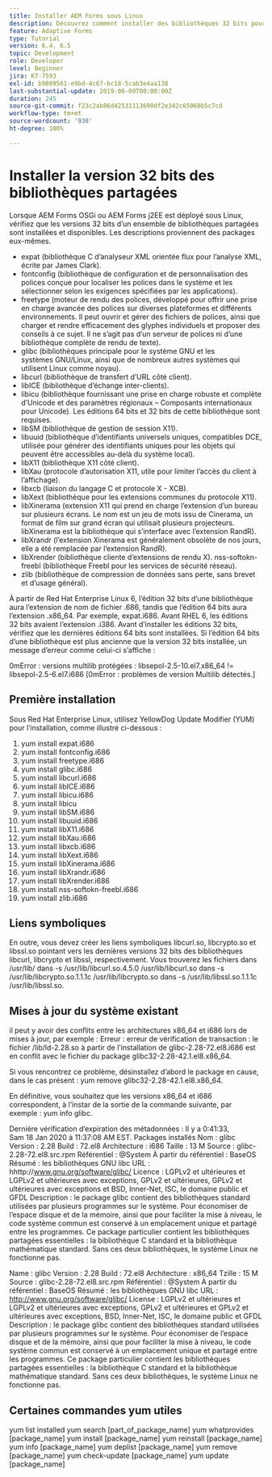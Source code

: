 ```yaml
---
title: Installer AEM Forms sous Linux
description: Découvrez comment installer des bibliothèques 32 bits pour qu’AEM Forms fonctionne sur une installation Linux.
feature: Adaptive Forms
type: Tutorial
version: 6.4, 6.5
topic: Development
role: Developer
level: Beginner
jira: KT-7593
exl-id: b9809561-e9bd-4c67-bc18-5cab3e4aa138
last-substantial-update: 2019-06-09T00:00:00Z
duration: 245
source-git-commit: f23c2ab86d42531113690df2e342c65060b5c7cd
workflow-type: tm+mt
source-wordcount: '938'
ht-degree: 100%

---
```


# Installer la version 32 bits des bibliothèques partagées

Lorsque AEM Forms OSGi ou AEM Forms j2EE est déployé sous Linux, vérifiez que les versions 32 bits d’un ensemble de bibliothèques partagées sont installées et disponibles.  Les descriptions proviennent des packages eux-mêmes.

* expat (bibliothèque C d’analyseur XML orientée flux pour l’analyse XML, écrite par James Clark).
* fontconfig (bibliothèque de configuration et de personnalisation des polices conçue pour localiser les polices dans le système et les sélectionner selon les exigences spécifiées par les applications).
* freetype (moteur de rendu des polices, développé pour offrir une prise en charge avancée des polices sur diverses plateformes et différents environnements. Il peut ouvrir et gérer des fichiers de polices, ainsi que charger et rendre efficacement des glyphes individuels et proposer des conseils à ce sujet. Il ne s’agit pas d’un serveur de polices ni d’une bibliothèque complète de rendu de texte).
* glibc (bibliothèques principale pour le système GNU et les systèmes GNU/Linux, ainsi que de nombreux autres systèmes qui utilisent Linux comme noyau).
* libcurl (bibliothèque de transfert d’URL côté client).
* libICE (bibliothèque d’échange inter-clients).
* libicu (bibliothèque fournissant une prise en charge robuste et complète d’Unicode et des paramètres régionaux – Composants internationaux pour Unicode). Les éditions 64 bits et 32 bits de cette bibliothèque sont requises.
* libSM (bibliothèque de gestion de session X11).
* libuuid (bibliothèque d’identifiants universels uniques, compatibles DCE, utilisée pour générer des identifiants uniques pour les objets qui peuvent être accessibles au-delà du système local).
* libX11 (bibliothèque X11 côté client).
* libXau (protocole d’autorisation X11, utile pour limiter l’accès du client à l’affichage).
* libxcb (liaison du langage C et protocole X - XCB).
* libXext (bibliothèque pour les extensions communes du protocole X11).
* libXinerama (extension X11 qui prend en charge l’extension d’un bureau sur plusieurs écrans. Le nom est un jeu de mots issu de Cinerama, un format de film sur grand écran qui utilisait plusieurs projecteurs. libXinerama est la bibliothèque qui s’interface avec l’extension RandR).
* libXrandr (l’extension Xinerama est généralement obsolète de nos jours, elle a été remplacée par l’extension RandR).
* libXrender (bibliothèque cliente d’extensions de rendu X).
nss-softokn-freebl (bibliothèque Freebl pour les services de sécurité réseau).
* zlib (bibliothèque de compression de données sans perte, sans brevet et d’usage général).

À partir de Red Hat Enterprise Linux 6, l’édition 32 bits d’une bibliothèque aura l’extension de nom de fichier .686, tandis que l’édition 64 bits aura l’extension .x86_64. Par exemple, expat.i686. Avant RHEL 6, les éditions 32 bits avaient l’extension .i386. Avant d’installer les éditions 32 bits, vérifiez que les dernières éditions 64 bits sont installées. Si l’édition 64 bits d’une bibliothèque est plus ancienne que la version 32 bits installée, un message d’erreur comme celui-ci s’affiche :

0mError : versions multilib protégées : libsepol-2.5-10.el7.x86_64 != libsepol-2.5-6.el7.i686 [0mError : problèmes de version Multilib détectés.]

## Première installation

Sous Red Hat Enterprise Linux, utilisez YellowDog Update Modifier (YUM) pour l’installation, comme illustré ci-dessous :

1. yum install expat.i686
2. yum install fontconfig.i686
3. yum install freetype.i686
4. yum install glibc.i686
5. yum install libcurl.i686
6. yum install libICE.i686
7. yum install libicu.i686
8. yum install libicu
9. yum install libSM.i686
10. yum install libuuid.i686
11. yum install libX11.i686
12. yum install libXau.i686
13. yum install libxcb.i686
14. yum install libXext.i686
15. yum install libXinerama.i686
16. yum install libXrandr.i686
17. yum install libXrender.i686
18. yum install nss-softokn-freebl.i686
19. yum install zlib.i686

## Liens symboliques

En outre, vous devez créer les liens symboliques libcurl.so, libcrypto.so et libssl.so pointant vers les dernières versions 32 bits des bibliothèques libcurl, libcrypto et libssl, respectivement. Vous trouverez les fichiers dans /usr/lib/
dans -s /usr/lib/libcurl.so.4.5.0 /usr/lib/libcurl.so
dans -s /usr/lib/libcrypto.so.1.1.1c /usr/lib/libcrypto.so
dans -s /usr/lib/libssl.so.1.1.1c /usr/lib/libssl.so.

## Mises à jour du système existant

il peut y avoir des conflits entre les architectures x86_64 et i686 lors de mises à jour, par exemple :
Erreur : erreur de vérification de transaction :
le fichier /lib/ld-2.28.so à partir de l’installation de glibc-2.28-72.el8.i686 est en conflit avec le fichier du package glibc32-2.28-42.1.el8.x86_64.

Si vous rencontrez ce problème, désinstallez d’abord le package en cause, dans le cas présent :
yum remove glibc32-2.28-42.1.el8.x86_64.

En définitive, vous souhaitez que les versions x86_64 et i686 correspondent, à l’instar de la sortie de la commande suivante, par exemple :
yum info glibc.

Dernière vérification d’expiration des métadonnées : Il y a 0:41:33, Sam 18 Jan 2020 à 11:37:08 AM EST.
Packages installés
Nom : glibc
Version : 2.28
Build : 72.el8
Architecture : i686
Taille : 13 M
Source : glibc-2.28-72.el8.src.rpm
Référentiel : @System
À partir du référentiel : BaseOS
Résumé : les bibliothèques GNU libc
URL : hhttp://www.gnu.org/software/glibc/
Licence : LGPLv2 et ultérieures et LGPLv2 et ultérieures avec exceptions, GPLv2 et ultérieures, GPLv2 et ultérieures avec exceptions et BSD, Inner-Net, ISC, le domaine public et GFDL
Description : le package glibc contient des bibliothèques standard utilisées par plusieurs programmes sur le système. Pour économiser de l’espace disque et de la mémoire, ainsi que pour faciliter la mise à niveau, le code système commun est conservé à un emplacement unique et partagé entre les programmes. Ce package particulier contient les bibliothèques partagées essentielles : la bibliothèque C standard et la bibliothèque mathématique standard. Sans ces deux bibliothèques, le système Linux ne fonctionne pas.

Name : glibc
Version : 2.28
Build : 72.el8
Architecture : x86_64
Tzille : 15 M
Source : glibc-2.28-72.el8.src.rpm
Référentiel : @System
À partir du référentiel : BaseOS
Résumé : les bibliothèques GNU libc
URL : http://www.gnu.org/software/glibc/
License : LGPLv2 et ultérieures et LGPLv2 et ultérieures avec exceptions, GPLv2 et ultérieures et GPLv2 et ultérieures avec exceptions, BSD, Inner-Net, ISC, le domaine public et GFDL
Description : le package glibc contient des bibliothèques standard utilisées par plusieurs programmes sur le système. Pour économiser de l’espace disque et de la mémoire, ainsi que pour faciliter la mise à niveau, le code système commun est conservé à un emplacement unique et partagé entre les programmes. Ce package particulier contient les bibliothèques partagées essentielles : la bibliothèque C standard et la bibliothèque mathématique standard. Sans ces deux bibliothèques, le système Linux ne fonctionne pas.

## Certaines commandes yum utiles

yum list installed
yum search [part_of_package_name]
yum whatprovides [package_name]
yum install [package_name]
yum reinstall [package_name]
yum info [package_name]
yum deplist [package_name]
yum remove [package_name]
yum check-update [package_name]
yum update [package_name]
